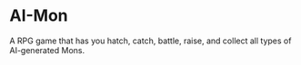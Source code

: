 <!-- Copyright (c) 2025 takotime808 -->
# AI-Mon #

A RPG game that has you hatch, catch, battle, raise, and collect all types of AI-generated Mons.
